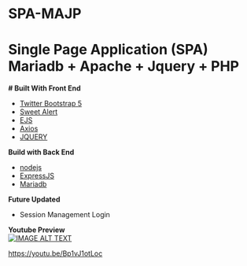 # SPA-MAJP

# Single Page Application (SPA) Mariadb + Apache +  Jquery + PHP

**# Built With Front End**
 - [Twitter Bootstrap 5](https://getbootstrap.com)
 - [Sweet Alert](https://sweetalert2.github.io) 
 - [EJS](https://ejs.co) 
 - [Axios](https://github.com/axios/axios)
 - [JQUERY](https://jquery.com)


**Build with Back End**
- [nodejs](https://nodejs.org/en/)
- [ExpressJS](http://expressjs.com)
- [Mariadb](https://github.com/mariadb-corporation/mariadb-connector-nodejs/blob/master/documentation/promise-api.md)

 
**Future Updated**
- Session Management Login

**Youtube Preview**  
[![IMAGE ALT TEXT](http://img.youtube.com/vi/Bp1vJ1otLoc/0.jpg)](http://www.youtube.com/watch?v=Bp1vJ1otLoc " PHP Single Page Application  Crud in 2021")

https://youtu.be/Bp1vJ1otLoc
